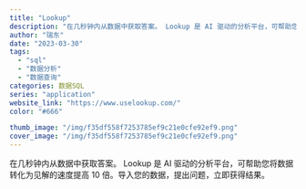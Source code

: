 ```yaml
---
title: "Lookup"
description: "在几秒钟内从数据中获取答案。 Lookup 是 AI 驱动的分析平台，可帮助您将数据转化为见解的速度提高 10 倍。导入"
author: "瑞东"
date: "2023-03-30"
tags:
  - "sql"
  - "数据分析"
  - "数据查询"
categories: 数据SQL
series: "application"
website_link: "https://www.uselookup.com/"
color: "#666"

thumb_image: "/img/f35df558f7253785ef9c21e0cfe92ef9.png"
cover_image: "/img/f35df558f7253785ef9c21e0cfe92ef9.png"
---
```


在几秒钟内从数据中获取答案。 Lookup 是 AI 驱动的分析平台，可帮助您将数据转化为见解的速度提高 10 倍。导入您的数据，提出问题，立即获得结果。